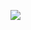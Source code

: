 <a href="https://wakatime.com"><img src="https://wakatime.com/share/@vavaheirro_marketjs/f353278f-200e-444a-a453-914227c5c947.png" /></a>
